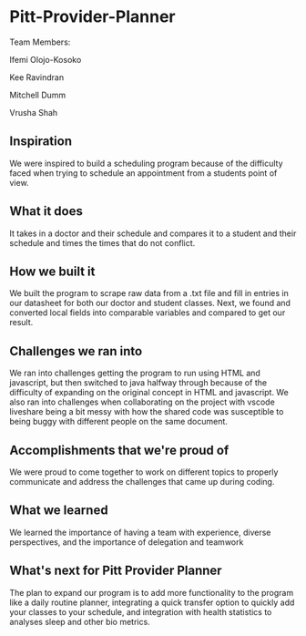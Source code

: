 # Pitt-Provider-Planner
Team Members:

Ifemi Olojo-Kosoko

Kee Ravindran

Mitchell Dumm

Vrusha Shah



## Inspiration
We were inspired to build a scheduling program because of the difficulty faced when trying to schedule an appointment from a students point of view. 

## What it does
It takes in a doctor and their schedule and compares it to a student and their schedule and times the times that do not conflict.

## How we built it
We built the program to scrape raw data from a .txt file and fill in entries in our datasheet for both our doctor and student classes. Next, we found and converted local fields into comparable variables and compared to get our result.

## Challenges we ran into
We ran into challenges getting the program to run using HTML and javascript, but then switched to java halfway through because of the difficulty of expanding on the original concept in HTML and javascript. 
We also ran into challenges when collaborating on the project with vscode liveshare being a bit messy with how the shared code was susceptible to being buggy with different people on the same document.

## Accomplishments that we're proud of
We were proud to come together to work on different topics to properly communicate and address the challenges that came up during coding.

## What we learned
We learned the importance of having a team with experience, diverse perspectives, and the importance of delegation and teamwork

## What's next for Pitt Provider Planner
The plan to expand our program is to add more functionality to the program like a daily routine planner, integrating a quick transfer option to quickly add your classes to your schedule, and integration with health statistics to analyses sleep and other bio metrics.
